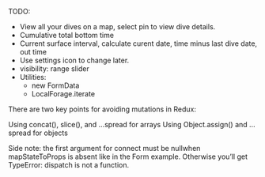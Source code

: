TODO:

+ View all your dives on a map, select pin to view dive details.
+ Cumulative total bottom time
+ Current surface interval, calculate curent date, time minus last dive date, out time
+ Use settings icon to change later.
+ visibility: range slider
+ Utilities: 
    * new FormData
    * LocalForage.iterate

There are two key points for avoiding mutations in Redux:

Using concat(), slice(), and …spread for arrays
Using Object.assign() and …spread for objects

Side note: the first argument for connect must be nullwhen mapStateToProps is absent like in the Form example. Otherwise you’ll get TypeError: dispatch is not a function.

